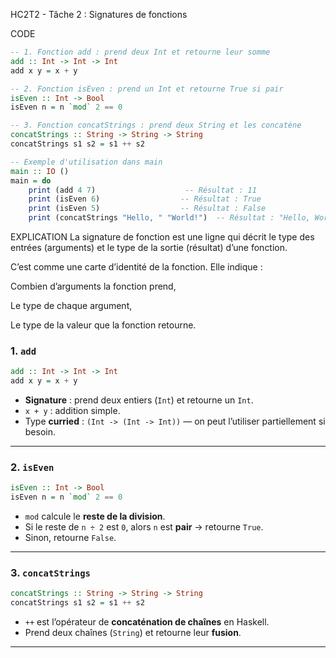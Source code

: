 HC2T2 - Tâche 2 : Signatures de fonctions

CODE 

```haskell
-- 1. Fonction add : prend deux Int et retourne leur somme
add :: Int -> Int -> Int
add x y = x + y

-- 2. Fonction isEven : prend un Int et retourne True si pair
isEven :: Int -> Bool
isEven n = n `mod` 2 == 0

-- 3. Fonction concatStrings : prend deux String et les concatène
concatStrings :: String -> String -> String
concatStrings s1 s2 = s1 ++ s2

-- Exemple d'utilisation dans main
main :: IO ()
main = do
    print (add 4 7)                    -- Résultat : 11
    print (isEven 6)                  -- Résultat : True
    print (isEven 5)                  -- Résultat : False
    print (concatStrings "Hello, " "World!")  -- Résultat : "Hello, World!"
```

EXPLICATION 
La signature de fonction est une ligne qui décrit le type des entrées (arguments) et le type de la sortie (résultat) d’une fonction.

C’est comme une carte d’identité de la fonction.
Elle indique :

Combien d’arguments la fonction prend,

Le type de chaque argument,

Le type de la valeur que la fonction retourne.

### 1. `add`

```haskell
add :: Int -> Int -> Int
add x y = x + y
```

* **Signature** : prend deux entiers (`Int`) et retourne un `Int`.
* `x + y` : addition simple.
* Type **curried** : `(Int -> (Int -> Int))` — on peut l’utiliser partiellement si besoin.

---

### 2. `isEven`

```haskell
isEven :: Int -> Bool
isEven n = n `mod` 2 == 0
```

* `mod` calcule le **reste de la division**.
* Si le reste de `n ÷ 2` est `0`, alors `n` est **pair** → retourne `True`.
* Sinon, retourne `False`.

---

### 3. `concatStrings`

```haskell
concatStrings :: String -> String -> String
concatStrings s1 s2 = s1 ++ s2
```

* `++` est l’opérateur de **concaténation de chaînes** en Haskell.
* Prend deux chaînes (`String`) et retourne leur **fusion**.

---

